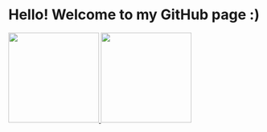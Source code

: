 # Hello! Welcome to my GitHub page :)

<div>
    <a href="https://github.com/julld">
    <img height="180em" src="https://github-readme-stats.vercel.app/api?username=julld&show_icons=true&theme=dark&include_all_commits=true&count_private=true&text_color=3dada9&title_color=4dc9c5"/>
    <img height="180em" src="https://github-readme-stats.vercel.app/api/top-langs/?username=julld&layout=compact&langs_count=7&theme=dark&text_color=3dada9&title_color=4dc9c5"/>
</div>

<div style="display: inline_block"><br>
    <i class="devicon-html5-plain"></i>
</div>
